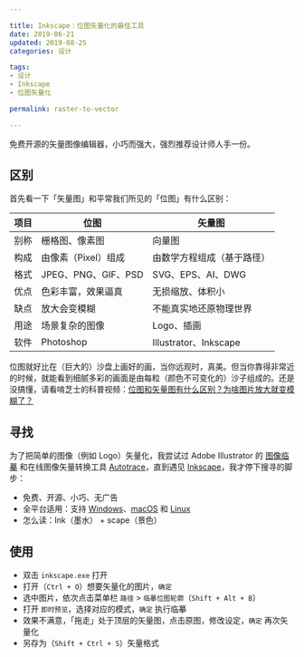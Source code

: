 ```yaml
---

title: Inkscape：位图矢量化的最佳工具    
date: 2019-06-21   
updated: 2019-08-25  
categories: 设计  

tags: 
- 设计
- Inkscape
- 位图矢量化

permalink: raster-to-vector  

---
```


免费开源的矢量图像编辑器，小巧而强大，强烈推荐设计师人手一份。

<!-- more -->

## 区别

首先看一下「矢量图」和平常我们所见的「位图」有什么区别：

| 项目 | 位图                | 矢量图                     |
| ---- | ------------------- | -------------------------- |
| 别称 | 栅格图、像素图      | 向量图                     |
| 构成 | 由像素（Pixel）组成 | 由数学方程组成（基于路径） |
| 格式 | JPEG、PNG、GIF、PSD | SVG、EPS、AI、DWG          |
| 优点 | 色彩丰富，效果逼真  | 无损缩放、体积小           |
| 缺点 | 放大会变模糊        | 不能真实地还原物理世界     |
| 用途 | 场景复杂的图像      | Logo、插画                 |
| 软件 | Photoshop           | Illustrator、Inkscape      |

位图就好比在（巨大的）沙盘上画好的画，当你远观时，真美。但当你靠得非常近的时候，就能看到细腻多彩的画面是由每粒（颜色不可变化的）沙子组成的。还是没搞懂，请看啃芝士的科普视频：[位图和矢量图有什么区别？为啥图片放大就变模糊了？](https://www.bilibili.com/video/av25573962/)



## 寻找

为了把简单的图像（例如 Logo）矢量化，我尝试过 Adobe Illustrator 的 [图像临摹](https://helpx.adobe.com/cn/illustrator/using/image-trace.html) 和在线图像矢量转换工具 [Autotrace](https://www.autotracer.org/zh.html)，直到遇见 [Inkscape](https://inkscape.org/)，我才停下搜寻的脚步：

- 免费、开源、小巧、无广告
- 全平台适用：支持 [Windows](https://inkscape.org/release/0.92.4/windows/)、[macOS](https://inkscape.org/release/0.92.4/mac-os-x/) 和 [Linux](https://inkscape.org/release/0.92.4/gnulinux/)
- 怎么读：Ink（墨水） + scape（景色）



## 使用

- 双击 `inkscape.exe` 打开
- 打开（`Ctrl + O`）想要矢量化的图片，`确定`
- 选中图片，依次点击菜单栏 `路径` > `临摹位图轮廓`（`Shift + Alt + B`）
- 打开 `即时预览`，选择对应的模式，`确定` 执行临摹
- 效果不满意，「拖走」处于顶层的矢量图，点击原图，修改设定，`确定` 再次矢量化
- 另存为（`Shift + Ctrl + S`）矢量格式
